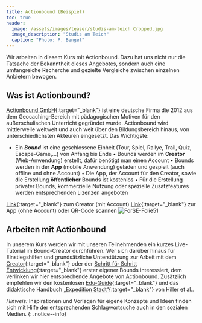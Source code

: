 ```yaml
---
title: Actionbound (Beispiel)
toc: true
header:
  image: /assets/images/teaser/studis-am-teich Cropped.jpg
  image_description: "Studis am Teich"
  caption: "Photo: P. Bengel"
---
```


Wir arbeiten in diesem Kurs mit Actionbound. Dazu hat uns nicht nur die Tatsache der Bekanntheit dieses Angebotes, sondern auch eine umfangreiche Recherche und gezielte Vergleiche zwischen einzelnen Anbietern bewogen. 
<!--more--> 
## Was ist Actionbound?
[Actionbound GmbH](https://de.actionbound.com/){:target="_blank"} ist eine deutsche Firma die 2012 aus dem Geocaching-Bereich mit pädagogischen Motiven für den außerschulischen Unterricht gegründet wurde. Actionbound wird mittlerweile weltweit und auch weit über den Bildungsbereich hinaus, von unterschiedlichsten Akteuren eingesetzt.  Das Wichtigste:
* Ein ***Bound*** ist eine geschlossene Einheit (Tour, Spiel, Rallye, Trail, Quiz, Escape-Game,…) von Anfang bis Ende
•	Bounds werden im **Creator** (Web-Anwendung) erstellt, dafür benötigt man einen Account
•	Bounds werden in der **App** (mobile Anwendung) geladen und gespielt (auch offline und  ohne Account)
•	Die App, der Account für den Creator, sowie die Erstellung **öffentlicher** Bounds ist kostenlos
•	Für die Erstellung privater Bounds, kommerzielle Nutzung oder spezielle Zusatzfeatures werden entsprechenden Lizenzen angeboten 

[Link](https://de.actionbound.com/choose){:target="_blank"}  zum Creator (mit Account)
[Link](https://de.actionbound.com/download/){:target="_blank"} zur App (ohne Account) oder QR-Code scannen
![ForSE-Folie51]({{site.baseurl}}/assets/images/ForSE-Folie51.png)


## Arbeiten mit Actionbound
In unserem Kurs werden wir mit unseren Teilnehmenden ein kurzes Live-Tutorial im Bound-Creator durchführen. Wer sich darüber hinaus für Einstiegshilfen und grundsätzliche Unterstützung zur Arbeit mit dem [Creator](https://de.actionbound.com/bound/actionboundeditor){:target="_blank"} oder der [Schritt für Schritt Entwicklung](https://de.actionbound.com/stepbystep){:target="_blank"} erster eigener Bounds interessiert, dem verlinken wir hier entsprechende Angebote von Actionbound. Zusätzlich empfehlen wir den kostenlosen [Edu-Guide](https://de.actionbound.com/eduguide){:target="_blank"} und das didaktische Handbuch [„Expedition Stadt“](https://expedition-stadt.de/handbuch/){:target="_blank"} von Hiller et al.. 

*Hinweis:* Inspirationen und Vorlagen für eigene Konzepte und Ideen finden sich mit Hilfe der entsprechenden Schlagwortsuche auch in den sozialen Medien.
{: .notice--info}
